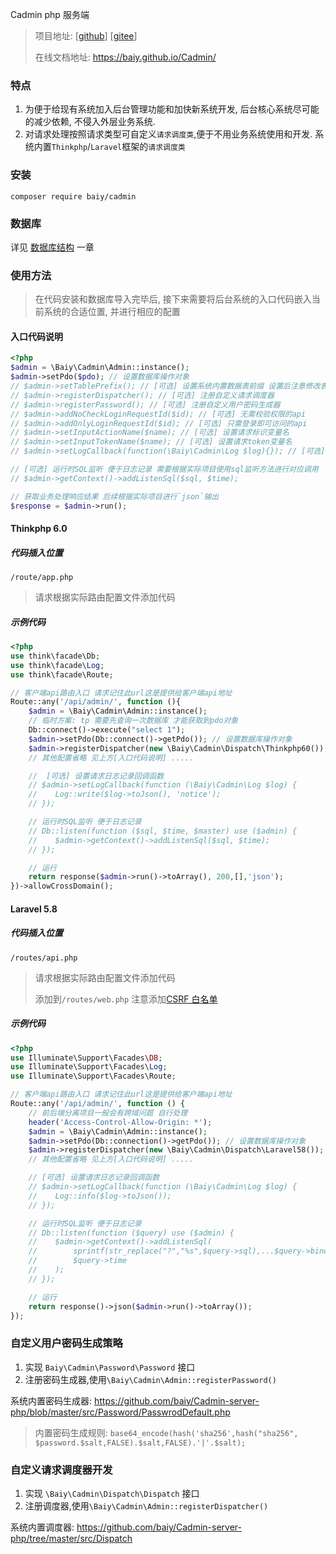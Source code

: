 Cadmin php 服务端 

> 项目地址: [[github](https://github.com/baiy/Cadmin-server-php)] [[gitee](https://gitee.com/baiy/Cadmin-server-php)]
>
> 在线文档地址: <https://baiy.github.io/Cadmin/>

### 特点

1. 为便于给现有系统加入后台管理功能和加快新系统开发, 后台核心系统尽可能的减少依赖, 不侵入外层业务系统.
2. 对请求处理按照请求类型可自定义`请求调度类`,便于不用业务系统使用和开发. 系统内置`Thinkphp`/`Laravel`框架的`请求调度类`


### 安装
```
composer require baiy/cadmin
```

### 数据库

详见 [数据库结构](https://baiy.github.io/Cadmin/#/server/db) 一章

### 使用方法
> 在代码安装和数据库导入完毕后, 接下来需要将后台系统的入口代码嵌入当前系统的合适位置, 并进行相应的配置

#### 入口代码说明

```php
<?php
$admin = \Baiy\Cadmin\Admin::instance();
$admin->setPdo($pdo); // 设置数据库操作对象
// $admin->setTablePrefix(); // [可选] 设置系统内置数据表前缀 设置后注意修改表名
// $admin->registerDispatcher(); // [可选] 注册自定义请求调度器
// $admin->registerPassword(); // [可选] 注册自定义用户密码生成器
// $admin->addNoCheckLoginRequestId($id); // [可选] 无需校验权限的api
// $admin->addOnlyLoginRequestId($id); // [可选] 只需登录即可访问的api
// $admin->setInputActionName($name); // [可选] 设置请求标识变量名
// $admin->setInputTokenName($name); // [可选] 设置请求token变量名
// $admin->setLogCallback(function(\Baiy\Cadmin\Log $log){}); // [可选] 请求日志记录回调函数

// [可选] 运行时SQL监听 便于日志记录 需要根据实际项目使用sql监听方法进行对应调用
// $admin->getContext()->addListenSql($sql, $time);

// 获取业务处理响应结果 后续根据实际项目进行`json`输出
$response = $admin->run();
```

#### Thinkphp 6.0

##### 代码插入位置
```
/route/app.php
```
> 请求根据实际路由配置文件添加代码

##### 示例代码 
```php
<?php
use think\facade\Db;
use think\facade\Log;
use think\facade\Route;

// 客户端api路由入口 请求记住此url这是提供给客户端api地址
Route::any('/api/admin/', function (){
    $admin = \Baiy\Cadmin\Admin::instance();
    // 临时方案: tp 需要先查询一次数据库 才能获取到pdo对象
    Db::connect()->execute("select 1");
    $admin->setPdo(Db::connect()->getPdo()); // 设置数据库操作对象
    $admin->registerDispatcher(new \Baiy\Cadmin\Dispatch\Thinkphp60()); // [可选] 注册内置的thinkphp调用类
    // 其他配置省略 见上方[入口代码说明] ..... 

    //  [可选] 设置请求日志记录回调函数
    // $admin->setLogCallback(function (\Baiy\Cadmin\Log $log) {
    //    Log::write($log->toJson(), 'notice');
    // });

    // 运行时SQL监听 便于日志记录
    // Db::listen(function ($sql, $time, $master) use ($admin) {
    //    $admin->getContext()->addListenSql($sql, $time);
    // });

    // 运行
    return response($admin->run()->toArray(), 200,[],'json');
})->allowCrossDomain();
```

#### Laravel 5.8

##### 代码插入位置
```
/routes/api.php
```
> 请求根据实际路由配置文件添加代码
>
> 添加到`/routes/web.php` 注意添加[CSRF 白名单](https://learnku.com/docs/laravel/5.8/csrf/3892)

##### 示例代码 
```php
<?php
use Illuminate\Support\Facades\DB;
use Illuminate\Support\Facades\Log;
use Illuminate\Support\Facades\Route;

// 客户端api路由入口 请求记住此url这是提供给客户端api地址
Route::any('/api/admin/', function () {
    // 前后端分离项目一般会有跨域问题 自行处理
    header('Access-Control-Allow-Origin: *');
    $admin = \Baiy\Cadmin\Admin::instance();
    $admin->setPdo(Db::connection()->getPdo()); // 设置数据库操作对象
    $admin->registerDispatcher(new \Baiy\Cadmin\Dispatch\Laravel58()); // [可选] 注册内置的thinkphp调用类
    // 其他配置省略 见上方[入口代码说明] .....

    // [可选] 设置请求日志记录回调函数
    // $admin->setLogCallback(function (\Baiy\Cadmin\Log $log) {
    //    Log::info($log->toJson());
    // });

    // 运行时SQL监听 便于日志记录
    // Db::listen(function ($query) use ($admin) {
    //    $admin->getContext()->addListenSql(
    //        sprintf(str_replace("?","%s",$query->sql),...$query->bindings),
    //        $query->time
    //    );
    // });

    // 运行
    return response()->json($admin->run()->toArray());
});
```
### 自定义用户密码生成策略

1. 实现 `Baiy\Cadmin\Password\Password` 接口
2. 注册密码生成器,使用`\Baiy\Cadmin\Admin::registerPassword()`

系统内置密码生成器: <https://github.com/baiy/Cadmin-server-php/blob/master/src/Password/PasswrodDefault.php>

> 内置密码生成规则: `base64_encode(hash('sha256',hash("sha256", $password.$salt,FALSE).$salt,FALSE).'|'.$salt);`

### 自定义请求调度器开发

1. 实现 `\Baiy\Cadmin\Dispatch\Dispatch` 接口
2. 注册调度器,使用`\Baiy\Cadmin\Admin::registerDispatcher()`

系统内置调度器: <https://github.com/baiy/Cadmin-server-php/tree/master/src/Dispatch>